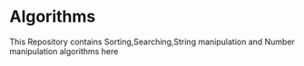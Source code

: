 # Algorithms
This Repository contains Sorting,Searching,String manipulation and Number manipulation algorithms here
